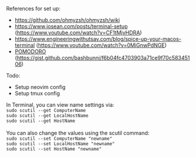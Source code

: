 References for set up:</br>
- https://github.com/ohmyzsh/ohmyzsh/wiki</br>
- https://www.josean.com/posts/terminal-setup (https://www.youtube.com/watch?v=CF1tMjvHDRA)</br>
- https://www.engineeringwithutsav.com/blog/spice-up-your-macos-terminal (https://www.youtube.com/watch?v=0MiGnwPdNGE)</br>
- [POMODORO](https://www.youtube.com/watch?v=GfQjJBtO-8Y) (https://gist.github.com/bashbunni/f6b04fc4703903a71ce9f70c58345106)</br>

Todo:
- Setup neovim config
- Setup tmux config

In Terminal, you can view name settings via:</br>
```sudo scutil --get ComputerName```</br>
```sudo scutil --get LocalHostName```</br>
```sudo scutil --get HostName```</br>
</br>
You can also change the values using the scutil command:</br>
```sudo scutil --set ComputerName "newname"```</br>
```sudo scutil --set LocalHostName "newname"```</br>
```sudo scutil --set HostName "newname"```</br>

